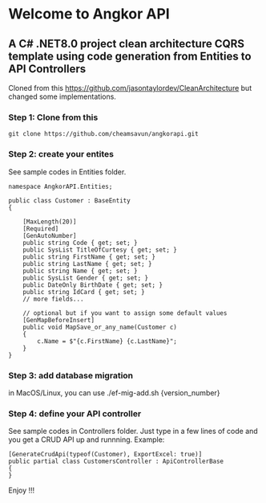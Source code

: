 # Welcome to Angkor API 

## A C# .NET8.0 project clean architecture CQRS template using code generation from Entities to API Controllers

Cloned from this https://github.com/jasontaylordev/CleanArchitecture but changed some implementations.

### Step 1: Clone from this
```
git clone https://github.com/cheamsavun/angkorapi.git
```

### Step 2: create your entites
See sample codes in Entities folder.

```
namespace AngkorAPI.Entities;

public class Customer : BaseEntity
{

    [MaxLength(20)]
    [Required]
    [GenAutoNumber]
    public string Code { get; set; }
    public SysList TitleOfCurtesy { get; set; }
    public string FirstName { get; set; }
    public string LastName { get; set; }
    public string Name { get; set; }
    public SysList Gender { get; set; }
    public DateOnly BirthDate { get; set; }
    public string IdCard { get; set; }
    // more fields...

    // optional but if you want to assign some default values 
    [GenMapBeforeInsert]
    public void MapSave_or_any_name(Customer c)
    {
        c.Name = $"{c.FirstName} {c.LastName}";
    }
}
```

### Step 3: add database migration
in MacOS/Linux, you can use ./ef-mig-add.sh {version_number}

### Step 4: define your API controller
See sample codes in Controllers folder. Just type in a few lines of code and you get a CRUD API up and runnning. Example:

```
[GenerateCrudApi(typeof(Customer), ExportExcel: true)]
public partial class CustomersController : ApiControllerBase
{
}
```

Enjoy !!!
